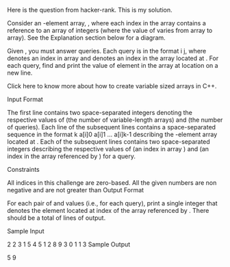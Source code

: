 Here is the question from hacker-rank.
This is my solution.

Consider an -element array, , where each index  in the array contains a reference to an array of  integers (where the value of  varies from array to array). See the Explanation section below for a diagram.

Given , you must answer  queries. Each query is in the format i j, where  denotes an index in array  and  denotes an index in the array located at . For each query, find and print the value of element  in the array at location  on a new line.

Click here to know more about how to create variable sized arrays in C++.

Input Format

The first line contains two space-separated integers denoting the respective values of  (the number of variable-length arrays) and  (the number of queries).
Each line  of the  subsequent lines contains a space-separated sequence in the format k a[i]0 a[i]1 … a[i]k-1 describing the -element array located at .
Each of the  subsequent lines contains two space-separated integers describing the respective values of  (an index in array ) and  (an index in the array referenced by ) for a query.

Constraints

All indices in this challenge are zero-based.
All the given numbers are non negative and are not greater than 
Output Format

For each pair of  and  values (i.e., for each query), print a single integer that denotes the element located at index  of the array referenced by . There should be a total of  lines of output.

Sample Input

2 2
3 1 5 4
5 1 2 8 9 3
0 1
1 3
Sample Output

5
9
